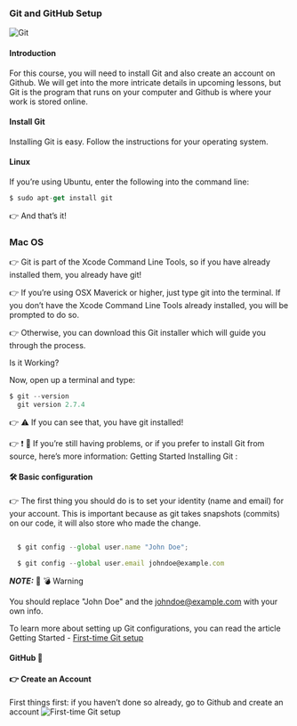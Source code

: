 
### Git and GitHub Setup

![Git](https://i.imgur.com/jdQDm0y.png)

#### Introduction
For this course, you will need to install Git and also create an account on Github. We will get into the more intricate details in upcoming lessons, but Git is the program that runs on your computer and Github is where your work is stored online.

#### Install Git
Installing Git is easy. Follow the instructions for your operating system.

#### Linux
If you’re using Ubuntu, enter the following into the command line:

```js
$ sudo apt-get install git
```
👉 And that’s it!

### Mac OS
👉 Git is part of the Xcode Command Line Tools, so if you have already installed them, you already have git!

👉 If you’re using OSX Maverick or higher, just type git into the terminal. If you don’t have the Xcode Command Line Tools already installed, you will be prompted to do so.

👉 Otherwise, you can download this Git installer which will guide you through the process.

Is it Working?

Now, open up a terminal and type:

```js
$ git --version
  git version 2.7.4
  ```
👉 ⚠️ If you can see that, you have git installed!

👉 ❗ 🛑 If you’re still having problems, or if you prefer to install Git from source, here’s more information: Getting Started Installing Git :

#### 🛠 Basic configuration
👉 The first thing you should do is to set your identity (name and email) for your account. This is important because as git takes snapshots (commits) on our code, it will also store who made the change.


```js

  $ git config --global user.name "John Doe";

  $ git config --global user.email johndoe@example.com
```



**_NOTE:_**  🛑 💣 Warning

You should replace "John Doe" and the johndoe@example.com with your own info.

To learn more about setting up Git configurations, you can read the article Getting Started - [First-time Git setup](https://git-scm.com/book/en/v2/Getting-Started-First-Time-Git-Setup)

#### GitHub 🚀
#### 👉 Create an Account
First things first: if you haven’t done so already, go to Github and create an account
![First-time Git setup](https://i.imgur.com/CKRLlJZ.png)